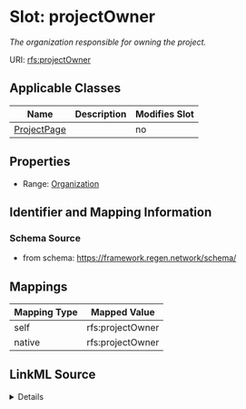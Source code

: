 

# Slot: projectOwner


_The organization responsible for owning the project._





URI: [rfs:projectOwner](https://framework.regen.network/schema/projectOwner)



<!-- no inheritance hierarchy -->





## Applicable Classes

| Name | Description | Modifies Slot |
| --- | --- | --- |
| [ProjectPage](ProjectPage.md) |  |  no  |







## Properties

* Range: [Organization](Organization.md)





## Identifier and Mapping Information







### Schema Source


* from schema: https://framework.regen.network/schema/




## Mappings

| Mapping Type | Mapped Value |
| ---  | ---  |
| self | rfs:projectOwner |
| native | rfs:projectOwner |




## LinkML Source

<details>
```yaml
name: projectOwner
description: The organization responsible for owning the project.
from_schema: https://framework.regen.network/schema/
rank: 1000
slot_uri: rfs:projectOwner
alias: projectOwner
domain_of:
- ProjectPage
range: Organization

```
</details>
